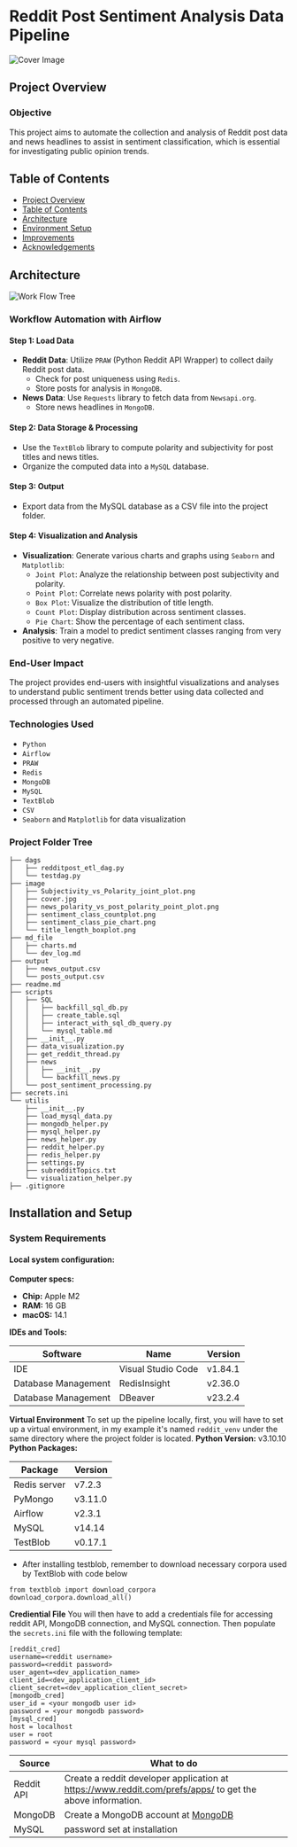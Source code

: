 # Reddit Post Sentiment Analysis Data Pipeline

![Cover Image](../image/cover.jpg "Intro image")


## Project Overview
### Objective
This project aims to automate the collection and analysis of Reddit post data and news headlines to assist in sentiment classification, which is essential for investigating public opinion trends.
   

## Table of Contents

- [Project Overview](#project-overview)
- [Table of Contents](#table-of-contents)
- [Architecture](#architecture)
- [Environment Setup](#installation-and-setup)
- [Improvements](#improvements)
- [Acknowledgements](#acknowledgements)



## Architecture
![Work Flow Tree](../image/workflow.png "workflow image")
### Workflow Automation with Airflow
#### Step 1: Load Data
- **Reddit Data**: Utilize `PRAW` (Python Reddit API Wrapper) to collect daily Reddit post data.
  - Check for post uniqueness using `Redis`.
  - Store posts for analysis in `MongoDB`.
- **News Data**: Use `Requests` library to fetch data from `Newsapi.org`.
  - Store news headlines in `MongoDB`.

#### Step 2: Data Storage & Processing
- Use the `TextBlob` library to compute polarity and subjectivity for post titles and news titles.
- Organize the computed data into a `MySQL` database.

#### Step 3: Output
- Export data from the MySQL database as a CSV file into the project folder.

#### Step 4: Visualization and Analysis
- **Visualization**: Generate various charts and graphs using `Seaborn` and `Matplotlib`:
  - `Joint Plot`: Analyze the relationship between post subjectivity and polarity.
  - `Point Plot`: Correlate news polarity with post polarity.
  - `Box Plot`: Visualize the distribution of title length.
  - `Count Plot`: Display distribution across sentiment classes.
  - `Pie Chart`: Show the percentage of each sentiment class.
- **Analysis**: Train a model to predict sentiment classes ranging from very positive to very negative.

### End-User Impact

The project provides end-users with insightful visualizations and analyses to understand public sentiment trends better using data collected and processed through an automated pipeline.

### Technologies Used
- `Python`
- `Airflow`
- `PRAW`
- `Redis`
- `MongoDB`
- `MySQL`
- `TextBlob`
- `CSV`
- `Seaborn` and `Matplotlib` for data visualization


### Project Folder Tree
```
├── dags
│   ├── redditpost_etl_dag.py
│   └── testdag.py
├── image
│   ├── Subjectivity_vs_Polarity_joint_plot.png
│   ├── cover.jpg
│   ├── news_polarity_vs_post_polarity_point_plot.png
│   ├── sentiment_class_countplot.png
│   ├── sentiment_class_pie_chart.png
│   └── title_length_boxplot.png
├── md_file
│   ├── charts.md
│   └── dev_log.md
├── output
│   ├── news_output.csv
│   └── posts_output.csv
├── readme.md
├── scripts
│   ├── SQL
│   │   ├── backfill_sql_db.py
│   │   ├── create_table.sql
│   │   ├── interact_with_sql_db_query.py
│   │   └── mysql_table.md
│   ├── __init__.py
│   ├── data_visualization.py
│   ├── get_reddit_thread.py
│   ├── news
│   │   ├── __init__.py
│   │   └── backfill_news.py
│   └── post_sentiment_processing.py
├── secrets.ini
└── utilis
    ├── __init__.py
    ├── load_mysql_data.py
    ├── mongodb_helper.py
    ├── mysql_helper.py
    ├── news_helper.py
    ├── reddit_helper.py
    ├── redis_helper.py
    ├── settings.py
    ├── subredditTopics.txt
    └── visualization_helper.py
├── .gitignore
 ```



## Installation and Setup

### System Requirements

#### Local system configuration:

**Computer specs:**
- **Chip:** Apple M2
- **RAM:** 16 GB
- **macOS:** 14.1

**IDEs and Tools:**

| Software        | Name            | Version |
|-----------------|-----------------|---------|
| IDE             | Visual Studio Code | v1.84.1  |
| Database Management | RedisInsight | v2.36.0 |
| Database Management | DBeaver       | v23.2.4  |

**Virtual Environment**
To set up the pipeline locally, first, you will have to set up a virtual environment, in my example it's named `reddit_venv` under the same directory where the project folder is located.
**Python Version:** v3.10.10
**Python Packages:**

| Package         | Version |
|-----------------|---------|
| Redis server    | v7.2.3  |
| PyMongo 		  | v3.11.0 |
| Airflow         | v2.3.1  |
| MySQL           | v14.14  |
| TestBlob		  |v0.17.1  |

* After installing testblob, remember to download necessary corpora used by TextBlob with code below

```
from textblob import download_corpora 
download_corpora.download_all()
```
 
 **Crediential File**
You will then have to add a credentials file for accessing reddit API, MongoDB connection, and MySQL connection.  Then populate the `secrets.ini` file with the following template:
```
[reddit_cred]
username=<reddit username>
password=<reddit password>
user_agent=<dev_application_name>
client_id=<dev_application_client_id>
client_secret=<dev_application_client_secret>
[mongodb_cred]
user_id = <your mongodb user id>
password = <your mongodb password>
[mysql_cred]
host = localhost
user = root
password = <your mysql password>
```
Source|What to do
--|--
Reddit API|Create a reddit developer application at https://www.reddit.com/prefs/apps/ to get the above information.
MongoDB| Create a MongoDB account at [MongoDB](https://www.mongodb.com/cloud/atlas/lp/try4?utm_source=google&utm_campaign=search_gs_pl_evergreen_atlas_core_retarget-brand_gic-null_amers-us-ca_ps-all_desktop_eng_lead&utm_term=mongodb&utm_medium=cpc_paid_search&utm_ad=e&utm_ad_campaign_id=14291004479&adgroup=128837427347&cq_cmp=14291004479&gad_source=1&gclid=CjwKCAiA04arBhAkEiwAuNOsIrm8Kz1SvZaEEUQrQQynJbCXMT9B7DmUVHIU26poPtOvjpMAnK96jBoCMXwQAvD_BwE) 
MySQL | password set at installation